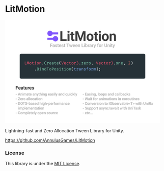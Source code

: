 # LitMotion

![header](images/header.png)

Lightning-fast and Zero Allocation Tween Library for Unity.

https://github.com/AnnulusGames/LitMotion

### License

This library is under the [MIT License](https://github.com/AnnulusGames/LitMotion/LICENSE).